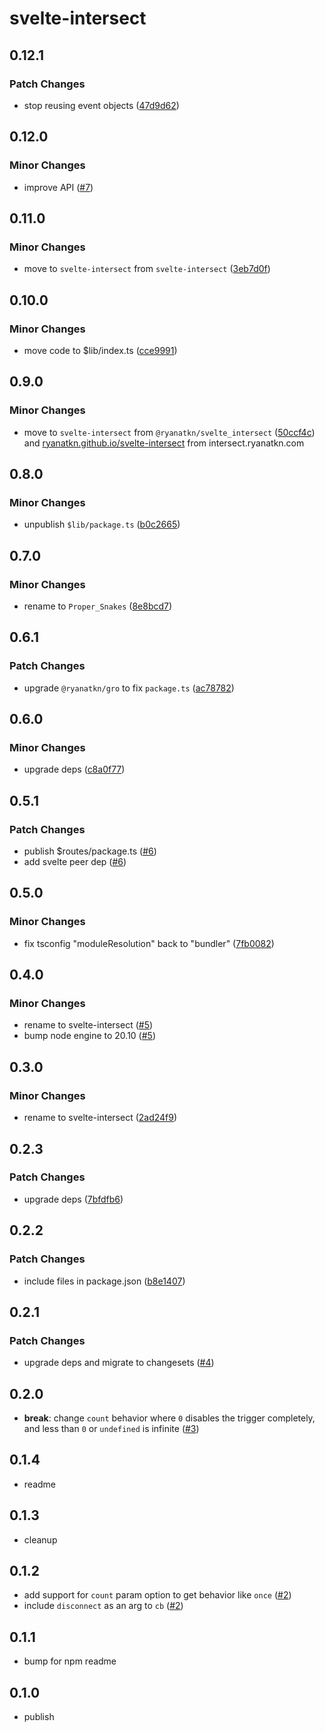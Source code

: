 # svelte-intersect

## 0.12.1

### Patch Changes

- stop reusing event objects ([47d9d62](https://github.com/ryanatkn/svelte-intersect/commit/47d9d62))

## 0.12.0

### Minor Changes

- improve API ([#7](https://github.com/ryanatkn/svelte-intersect/pull/7))

## 0.11.0

### Minor Changes

- move to `svelte-intersect` from `svelte-intersect` ([3eb7d0f](https://github.com/ryanatkn/svelte-intersect/commit/3eb7d0f))

## 0.10.0

### Minor Changes

- move code to $lib/index.ts ([cce9991](https://github.com/ryanatkn/svelte-intersect/commit/cce9991))

## 0.9.0

### Minor Changes

- move to `svelte-intersect` from `@ryanatkn/svelte_intersect` ([50ccf4c](https://github.com/ryanatkn/svelte-intersect/commit/50ccf4c))
  and [ryanatkn.github.io/svelte-intersect](https://ryanatkn.github.io/svelte-intersect/)
  from intersect.ryanatkn.com

## 0.8.0

### Minor Changes

- unpublish `$lib/package.ts` ([b0c2665](https://github.com/ryanatkn/svelte-intersect/commit/b0c2665))

## 0.7.0

### Minor Changes

- rename to `Proper_Snakes` ([8e8bcd7](https://github.com/ryanatkn/svelte-intersect/commit/8e8bcd7))

## 0.6.1

### Patch Changes

- upgrade `@ryanatkn/gro` to fix `package.ts` ([ac78782](https://github.com/ryanatkn/svelte-intersect/commit/ac78782))

## 0.6.0

### Minor Changes

- upgrade deps ([c8a0f77](https://github.com/ryanatkn/svelte-intersect/commit/c8a0f77))

## 0.5.1

### Patch Changes

- publish $routes/package.ts ([#6](https://github.com/ryanatkn/svelte-intersect/pull/6))
- add svelte peer dep ([#6](https://github.com/ryanatkn/svelte-intersect/pull/6))

## 0.5.0

### Minor Changes

- fix tsconfig "moduleResolution" back to "bundler" ([7fb0082](https://github.com/ryanatkn/svelte-intersect/commit/7fb0082))

## 0.4.0

### Minor Changes

- rename to svelte-intersect ([#5](https://github.com/ryanatkn/svelte-intersect/pull/5))
- bump node engine to 20.10 ([#5](https://github.com/ryanatkn/svelte-intersect/pull/5))

## 0.3.0

### Minor Changes

- rename to svelte-intersect ([2ad24f9](https://github.com/ryanatkn/svelte-intersect/commit/2ad24f9))

## 0.2.3

### Patch Changes

- upgrade deps ([7bfdfb6](https://github.com/ryanatkn/svelte-intersect/commit/7bfdfb6))

## 0.2.2

### Patch Changes

- include files in package.json ([b8e1407](https://github.com/ryanatkn/svelte-intersect/commit/b8e1407))

## 0.2.1

### Patch Changes

- upgrade deps and migrate to changesets ([#4](https://github.com/ryanatkn/svelte-intersect/pull/4))

## 0.2.0

- **break**: change `count` behavior where `0` disables the trigger completely,
  and less than `0` or `undefined` is infinite
  ([#3](https://github.com/ryanatkn/svelte-intersect/pull/3))

## 0.1.4

- readme

## 0.1.3

- cleanup

## 0.1.2

- add support for `count` param option to get behavior like `once`
  ([#2](https://github.com/ryanatkn/svelte-intersect/pull/2))
- include `disconnect` as an arg to `cb`
  ([#2](https://github.com/ryanatkn/svelte-intersect/pull/2))

## 0.1.1

- bump for npm readme

## 0.1.0

- publish
